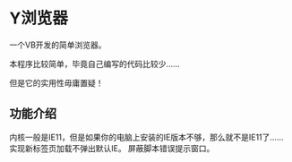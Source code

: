 # Y浏览器
一个VB开发的简单浏览器。

本程序比较简单，毕竟自己编写的代码比较少……

但是它的实用性毋庸置疑！

## 功能介绍
内核一般是IE11，但是如果你的电脑上安装的IE版本不够，那么就不是IE11了……
实现新标签页加载不弹出默认IE。
屏蔽脚本错误提示窗口。
